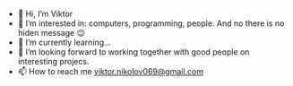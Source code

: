 - 👋 Hi, I’m Viktor
- 👀 I’m interested in: computers, programming, people. 
     And no there is no hiden message 😉
- 🌱 I’m currently learning...
- 💞️ I’m looking forward to working together with good people
     on interesting projecs.
- 📫 How to reach me viktor.nikolov069@gmail.com

<!---
viktornikolov069/viktornikolov069 is a ✨ special ✨ repository because its `README.md` (this file) appears on your GitHub profile.
You can click the Preview link to take a look at your changes.
--->
